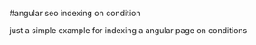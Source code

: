 #angular seo indexing on condition

just a simple example for indexing a angular page on conditions 